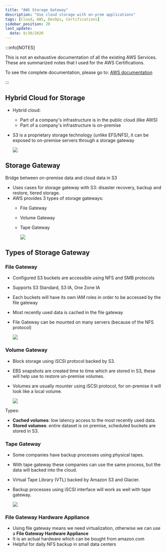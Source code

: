```yaml
---
title: "AWS Storage Gateway"
description: "Use cloud storage with on-prem applications"
tags: [Cloud, AWS, DevOps, Certifications]
sidebar_position: 20
last_update:
  date: 8/30/2020
---
```



:::info[NOTES]

This is not an exhaustive documentation of all the existing AWS Services. These are summarized notes that I used for the AWS Certifications.

To see the complete documentation, please go to: [AWS documentation](https://docs.aws.amazon.com/)

:::



## Hybrid Cloud for Storage

- Hybrid cloud:
    - Part of a company's infrastructure is in the public cloud (like AWS)
    - Part of a company's infrastructure is on-premise
- S3 is a proprietary storage technology (unlike EFS/NFS), it can be exposed to on-premise servers through a storage gateway

    ![](/img/docs/aws-s3-cloud-native-options.png)


## Storage Gateway

Bridge between on-premise data and cloud data in S3

- Uses cases for storage gateway with S3: disaster recovery, backup and restore, tiered storage.
- AWS provides 3 types of storage gateways:
    - File Gateway
    - Volume Gateway
    - Tape Gateway

        ![](/img/docs/aws-s3-storage-gw-choices.png)


## Types of Storage Gateway

### File Gateway

- Configured S3 buckets are accessible using NFS and SMB protocols
- Supports S3 Standard, S3 IA, One Zone IA
- Each buckets will have its own IAM roles in order to be accessed by the file gateway
- Most recently used data is cached in the file gateway
- File Gateway can be mounted on many servers (because of the NFS protocol)

    ![](/img/docs/aws-s3-file-gateway.png)


### Volume Gateway

- Block storage using iSCSI protocol backed by S3.
- EBS snapshots are created time to time which are stored in S3, these will help use to restore un-premise volumes.
- Volumes are usually mounter using iSCSI protocol, for on-premise it will look like a local volume.

    ![](/img/docs/aws-s3-vol-gw.png)

Types:

- **Cached volumes**: low latency access to the most recently used data.
- **Stored volumes**: entire dataset is on premise, scheduled buckets are stored in S3.

### Tape Gateway

- Some companies have backup processes using physical tapes.
- With tape gateway these companies can use the same process, but the data will backed into the cloud.
- Virtual Tape Library (VTL) backed by Amazon S3 and Glacier.
- Backup processes using iSCSI interface will work as well with tape gateway.

    ![](/img/docs/aws-s3-tape-gw.png)

### File Gateway Hardware Appliance

- Using file gateway means we need virtualization, otherwise we can use a **File Gateway Hardware Appliance**
- It is an actual hardware which can be bought from amazon.com
- Helpful for daily NFS backup in small data centers

 
